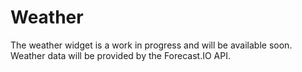 <!--toc=media-->
# Weather
The weather widget is a work in progress and will be available soon. Weather data will be provided by the Forecast.IO API.